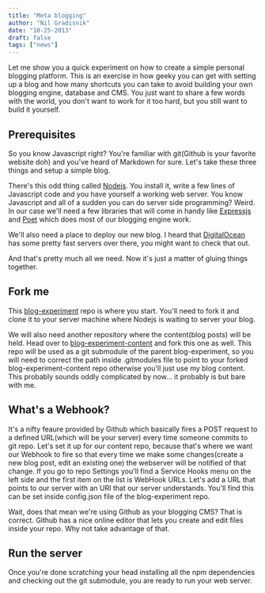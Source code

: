 ```yaml
---
title: "Meta blogging"
author: "Nil Gradisnik"
date: "10-25-2013"
draft: false
tags: ["news"]
---
```


Let me show you a quick experiment on how to create a simple personal blogging platform. This is an exercise in how geeky you can get with setting up a blog and how many shortcuts you can take to avoid building your own blogging engine, database and CMS. You just want to share a few words with the world, you don't want to work for it too hard, but you still want to build it yourself.

<!--more-->

## Prerequisites
So you know Javascript right? You're familiar with git(Github is your favorite website doh) and you've heard of Markdown for sure. Let's take these three things and setup a simple blog.

There's this odd thing called [Nodejs](nodejs.org). You install it, write a few lines of Javascript code and you have yourself a working web server. You know Javascript and all of a sudden you can do server side programming? Weird. In our case we'll need a few libraries that will come in handy like [Expressjs](expressjs.com) and [Poet](http://jsantell.github.io/poet/) which does most of our blogging engine work.

We'll also need a place to deploy our new blog. I heard that [DigitalOcean](https://www.digitalocean.com/) has some pretty fast servers over there, you might want to check that out.

And that's pretty much all we need. Now it's just a matter of gluing things together.

## Fork me
This [blog-experiment](https://github.com/nilgradisnik/blog-experiment) repo is where you start. You'll need to fork it and clone it to your server machine where Nodejs is waiting to server your blog.

We will also need another repository where the content(blog posts) will be held. Head over to [blog-experiment-content](https://github.com/nilgradisnik/blog-experiment-content) and fork this one as well. This repo will be used as a git submodule of the parent blog-experiment, so you will need to correct the path inside .gitmodules file to point to your forked blog-experiment-content repo otherwise you'll just use my blog content. This probably sounds oddly complicated by now... it probably is but bare with me.

## What's a Webhook?
It's a nifty feaure provided by Github which basically fires a POST request to a defined URL(which will be your server) every time someone commits to git repo. Let's set it up for our content repo, because that's where we want our Webhook to fire so that every time we make some changes(create a new blog post, edit an existing one) the webserver will be notified of that change. If you go to repo Settings you'll find a Service Hooks menu on the left side and the first item on the list is WebHook URLs. Let's add a URL that points to our server with an URI that our server understands. You'll find this can be set inside config.json file of the blog-experiment repo.

Wait, does that mean we're using Github as your blogging CMS? That is correct. Github has a nice online editor that lets you create and edit files inside your repo. Why not take advantage of that.


## Run the server
Once you're done scratching your head installing all the npm dependencies and checking out the git submodule, you are ready to run your web server.

